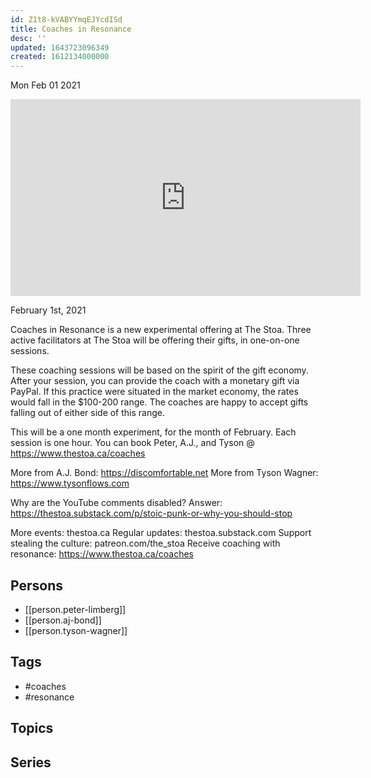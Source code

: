 ```yaml
---
id: Z1t8-kVABYYmqEJYcdISd
title: Coaches in Resonance
desc: ''
updated: 1643723096349
created: 1612134000000
---
```





Mon Feb 01 2021

<iframe width="560" height="315" src="https://www.youtube.com/embed/aFUpUFGpdDo" title="Coaches in Resonance w/ Peter Limberg, A.J. Bond, and Tyson Wagner" frameborder="0" allow="accelerometer; autoplay; clipboard-write; encrypted-media; gyroscope; picture-in-picture" allowfullscreen ></iframe>

February 1st, 2021

Coaches in Resonance is a new experimental offering at The Stoa. Three active facilitators at The Stoa will be offering their gifts, in one-on-one sessions.

These coaching sessions will be based on the spirit of the gift economy. After your session, you can provide the coach with a monetary gift via PayPal. If this practice were situated in the market economy, the rates would fall in the $100-200 range. The coaches are happy to accept gifts falling out of either side of this range.

This will be a one month experiment, for the month of February. Each session is one hour. You can book Peter, A.J., and Tyson @ https://www.thestoa.ca/coaches

More from A.J. Bond: https://discomfortable.net
More from Tyson Wagner: https://www.tysonflows.com

Why are the YouTube comments disabled? Answer: https://thestoa.substack.com/p/stoic-punk-or-why-you-should-stop

More events: thestoa.ca
Regular updates: thestoa.substack.com
Support stealing the culture: patreon.com/the_stoa
Receive coaching with resonance: https://www.thestoa.ca/coaches

## Persons

- [[person.peter-limberg]]
- [[person.aj-bond]]
- [[person.tyson-wagner]]

## Tags

- #coaches
- #resonance

## Topics



## Series



